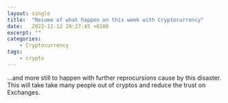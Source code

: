```yaml
---
layout: single
title:  "Resume of what happen on this week with Cryptocurrency"
date:   2022-11-12 20:27:45 +0100
excerpt: ""
categories:
    - Cryptocurrency
tags:
    - crypto
---
```



<blockquote class="twitter-tweet" data-lang="en"><a href="https://twitter.com/alpha_pls/status/1591359854408478720?s=21&t=tU-PrNi0RTZ85glbqUIk5A"></a></blockquote>
<script async src="//platform.twitter.com/widgets.js" charset="utf-8"></script>

...and more still to happen with further reprocursions cause by this disaster. This will take take many people out of cryptos and reduce the trust on Exchanges.
